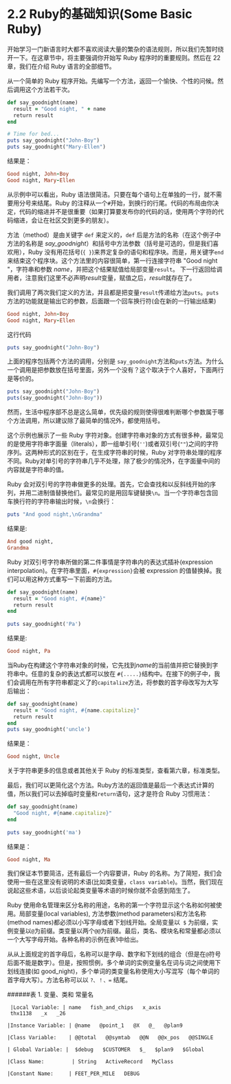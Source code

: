 2.2 Ruby的基础知识(Some Basic Ruby)
======

开始学习一门新语言时大都不喜欢阅读大量的繁杂的语法规则，所以我们先暂时绕开一下。在这章节中，将主要强调你开始写 Ruby 程序时的重要规则。然后在 22 章，我们在介绍 Ruby 语言的全部细节。

从一个简单的 Ruby 程序开始。先编写一个方法，返回一个愉快、个性的问候。然后调用这个方法若干次。

```ruby
​def​ say_goodnight(name)​ 	
  result = ​"Good night, "​ + name​ 	
  ​return​ result​ 	
​end​

​# Time for bed...​​ 	
puts say_goodnight(​"John-Boy"​)​ 	
puts say_goodnight(​"Mary-Ellen"​)
```

结果是：

```ruby
Good night, John-Boy​ 	
Good night, Mary-Ellen
```

从示例中可以看出，Ruby 语法很简洁。只要在每个语句上在单独的一行，就不需要用分号来结尾。Ruby 的注释从一个`#`开始，到换行的行尾。代码的布局由你决定，代码的缩进并不是很重要（如果打算要发布你的代码的话，使用两个字符的代码缩进，会让在社区交到更多的朋友）。

方法（method）是由关键字 `def` 来定义的，`def` 后是方法的名称（在这个例子中方法的名称是 *say_goodnight*）和括号中方法参数（括号是可选的，但是我们喜欢用），Ruby 没有用花括号(`{ }`)来界定复杂的语句和程序块。而是，用关键字`end` 来结束这个程序块。这个方法里的内容很简单，第一行连接字符串 "Good night "，字符串和参数 *name*，并把这个结果赋值给局部变量`result`。
下一行返回给调用者，注意我们这里不必声明*result*变量，赋值之后，*result*就存在了。

我们调用了两次我们定义的方法，并且都是把变量`result`传递给方法`puts`。`puts`方法的功能就是输出它的参数，后面跟一个回车换行符(会在新的一行输出结果)

```ruby
Good night, John-Boy​ 	
Good night, Mary-Ellen
```
这行代码
```ruby
puts say_goodnight(​"John-Boy"​)
```

上面的程序包括两个方法的调用，分别是​ `say_goodnight​` 方法和`puts`方法。为什么一个调用是把参数放在括号里面，另外一个没有？这个取决于个人喜好，下面两行是等价的。

```ruby
puts say_goodnight(​"John-Boy"​)​ 	
puts(say_goodnight(​"John-Boy"​))
```

然而，生活中程序部不总是这么简单，优先级的规则使得很难判断哪个参数属于哪个方法调用，所以建议除了最简单的情况外，都使用括号。

这个示例也展示了一些 Ruby 字符对象。创建字符串对象的方式有很多种，最常见的是使用字符串字面量（literals），即一组单引号(`''`)或者双引号(`""`)之间的字符序列。这两种形式的区别在于，在生成字符串的时候，Ruby 对字符串处理的程序不同。Ruby对单引号的字符串几乎不处理，除了极少的情况外，在字面量中间的内容就是字符串的值。

Ruby 会对双引号的字符串做更多的处理。首先，它会查找和以反斜线开始的序列，并用二进制值替换他们。最常见的是用回车键替换`\n`。当一个字符串包含回车换行符的字符串输出时候，`\n`会换行：

```ruby
puts ​"And good night,\nGrandma"​
```
结果是:
```ruby
And good night,
Grandma
```
Ruby 对双引号字符串所做的第二件事情是字符串内的表达式插补(expression interpolation)。在字符串里面，`#{expression}`会被 expression 的值替换掉。我们可以用这种方式重写一下前面的方法。

```ruby 	
​def​ say_goodnight(name)​ 	
  result = ​"Good night, ​#{name}​"​​ 	
  ​return​ result​ 	
​end​
​ 	
puts say_goodnight(​'Pa'​)
```
结果是:

```ruby
Good night, Pa
```
当Ruby在构建这个字符串对象的时候，它先找到*name*的当前值并把它替换到字符串中。任意的复杂的表达式都可以放在 `#{.....}`结构中。在接下的例子中，我们会调用在所有字符串都定义了的​`capitalize`​方法，将参数的首字母改写为大写后输出：

```ruby
​def​ say_goodnight(name)​ 	
  result = ​"Good night, ​#{name.capitalize}​"​​ 	
  ​return​ result​ 	
​end​
puts say_goodnight(​'uncle'​)
```
结果是：
```ruby 	
Good night, Uncle
```
关于字符串更多的信息或者其他关于 Ruby 的标准类型，查看第六章，标准类型。

最后，我们可以更简化这个方法。Ruby方法的返回值是最后一个表达式计算的值，所以我们可以去掉临时变量和`return`语句，这才是符合 Ruby 习惯用法：

```ruby
​def​ say_goodnight(name)​ 	
  ​"Good night, ​#{name.capitalize}​"​​ 	
​end​
​ 	
puts say_goodnight(​'ma'​)
```
结果是：
```ruby
Good night, Ma
```

我们保证本节要简洁，还有最后一个内容要讲，Ruby 的名称。为了简短，我们会使用一些在这里没有说明的术语(比如类变量，`class variable`)。当然，我们现在说起这些术语，以后谈论起类变量等术语的时候你就不会感到陌生了。

Ruby 使用命名管理来区分名称的用途，名称的第一个字符显示这个名称如何被使用。局部变量(local variables), 方法参数(method parameters)和方法名称(method names)都必须以小写字母或者下划线开始。全局变量以` $` 为前缀，实例变量以`@`为前缀。类变量以两个`@@`为前缀。最后，类名、模块名和常量都必须以一个大写字母开始。各种名称的示例在表1中给出。

从从上面规定的首字母后，名称可以是字母、数字和下划线的组合（但是在`@`符号后面不能是数字）。但是，按照惯例，多个单词的实例变量名在词与词之间使用下划线连接(如 good_night)，多个单词的类变量名称使用大小写混写（每个单词的首字母大写）。方法名称可以以 `?、！、=` 结尾。


######表 1. 变量、类和 常量名

```
 |Local Variable: |	name   fish_and_chips   x_axis   
 thx1138   _x   _26
```
```
|Instance Variable: | @name   @point_1   @X   @_   @plan9
```
```
|Class Variable:    | @@total   @@symtab   @@N   @@x_pos   @@SINGLE
```
```
| Global Variable: |  $debug   $CUSTOMER   $_   $plan9   $Global
```
```
|Class Name:         | String   ActiveRecord   MyClass
```
```
|Constant Name:		| FEET_PER_MILE   DEBUG
```
